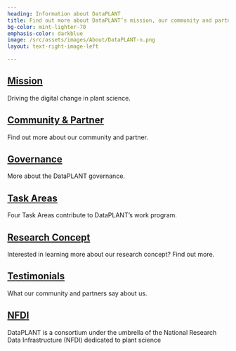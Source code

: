 ```yaml
---
heading: Information about DataPLANT
title: Find out more about DataPLANT’s mission, our community and partner, our governance, task areas and research concept.   
bg-color: mint-lighter-70
emphasis-color: darkblue
image: /src/assets/images/About/DataPLANT-n.png
layout: text-right-image-left

---
```


## [Mission](#mission)

Driving the digital change in plant science.

## [Community & Partner](#community-and-partners) 

Find out more about our community and partner.

## [Governance](#governance) 

More about the DataPLANT governance. 

## [Task Areas](#task-areas) 

Four Task Areas contribute to DataPLANT’s work program. 

## [Research Concept](#rdm-concept) 

Interested in learning more about our research concept? Find out more. 

## [Testimonials](#testimonials)

What our community and partners say about us. 

## [NFDI](#nfdi)

DataPLANT is a consortium under the umbrella of the National Research Data Infrastructure (NFDI) dedicated to plant science 